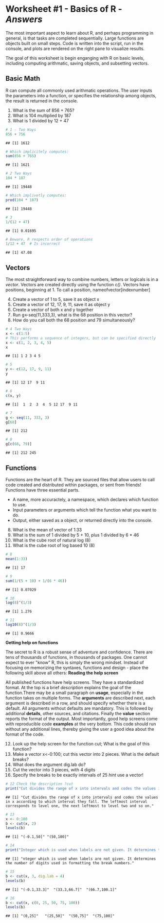 Worksheet #1 - Basics of R - *Answers*
===========================
The most important aspect to learn about R, and perhaps programming in general, is that tasks are completed sequentially. Large functions are objects built on small steps. Code is written into the script, run in the console, and plots are rendered on the right pane to visualize results.  

The goal of this worksheet is begin enganging with R on basic levels, including computing arithmatic, saving objects, and subsetting vectors. 

Basic Math
---------

R can compute all commonly used arithmatic operations. The user inputs the parameters into a function, or specifies the relationship among objects, the result is returned in the console.

  1. What is the sum of 856 + 765?
  2. What is 104 multiplied by 187
  3. What is 1 divided by 12 + 47
  

```r
# 1 - Two Ways
856 + 756
```

```
## [1] 1612
```

```r
# Which implicitely computes:
sum(856 + 765)
```

```
## [1] 1621
```

```r
# 2 Two Ways
104 * 187
```

```
## [1] 19448
```

```r
# Which implivetly computes:
prod(104 * 187)
```

```
## [1] 19448
```

```r
# 3
1/(12 + 47)
```

```
## [1] 0.01695
```

```r
# Beware, R respects order of operations
1/12 + 47  # Is incorrect
```

```
## [1] 47.08
```

Vectors
--------

The most straightforward way to combine numbers, letters or logicals is in a *vector*. Vectors are created directly using the function *c()*. Vectors have positions, beginning at 1. To call a position, nameofvector[indexnumber]

  4. Create a vector of 1 to 5, save it as object x
  5. Create a vector of 12, 17, 9, 11, save it as object y
  6. Create a vector of both x and y together
  7. Run g<-seq(11,333,3), what is the 68 position in this vector?
  8. How do you call both the 68 position and 79 simultaneously?


```r
# 4 Two Ways
x <- c(1:5)
# This performs a sequence of integers, but can be specified directly
x <- c(1, 2, 3, 4, 5)
x
```

```
## [1] 1 2 3 4 5
```

```r
# 5
y <- c(12, 17, 9, 11)
y
```

```
## [1] 12 17  9 11
```

```r
# 6
c(x, y)
```

```
## [1]  1  2  3  4  5 12 17  9 11
```

```r
# 7
g <- seq(11, 333, 3)
g[68]
```

```
## [1] 212
```

```r
# 8
g[c(68, 79)]
```

```
## [1] 212 245
```


Functions
-----------

Functions are the heart of R. They are sourced files that allow users to call code created and distributed within packages, or sent from friends! Functions have three essential parts.

* A name, more accuractely, a namespace, which declares which function to use.
* Input parameters or arguments which tell the function what you want to do.
* Output, either saved as a object, or returned directly into the console.

8. What is the mean of vector of 1:33
9. What is the sum of 1 divided by 5 + 10, plus 1 divided by 6 * 46
10. What is the cube root of natural log (8)
11. What is the cube root of log based 10 (8)


```r
# 8
mean(1:33)
```

```
## [1] 17
```

```r
# 9
sum(1/(5 + 10) + 1/(6 * 46))
```

```
## [1] 0.07029
```

```r
# 10
log(8)^(1/3)
```

```
## [1] 1.276
```

```r
# 11
log10(8)^(1/3)
```

```
## [1] 0.9666
```


**Getting help on functions**

The secret to R is a robust sense of adventure and confidence. There are tens of thousands of functions, in thousands of packages. One cannot expect to ever "know" R, this is simply the wrong mindset. Instead of focusing on memorizing the syntaxes, functions and design - place the following skill above all others: **Reading the help screen**

All published functions have help screens. They have a standardized format. At the top is a brief *description* explains the goal of the function.There may be a small paragraph on **usage**, especially in the function takes on multiple forms. The **arguments** are described next, each argument is described in a row, and should specify whether there is a default. All arguments without defaults are mandatory. This is followed by additional **details**, other sources, and citations. Finally the **value** section reports the format of the output. Most importantly, good help screens come with reproducible code **examples** at the very bottom. This code should run without any additional lines, thereby giving the user a good idea about the format of the code.

  12. Look up the help screen for the function cut; What is the goal of this function?
  13. Make a vector x<-0:100; cut this vector into 2 pieces. What is the default breaks?
  14. What does the argument dig.lab do?
  15. Cut the vector into 3 pieces, with 4 digits
  16. Specify the breaks to be exactly intervals of 25 *hint* use a vector!


```r
# 12 Check the description ?cut
print("Cut divides the range of x into intervals and codes the values in x according to which interval they fall. The leftmost interval corresponds to level one, the next leftmost to level two and so on.")
```

```
## [1] "Cut divides the range of x into intervals and codes the values in x according to which interval they fall. The leftmost interval corresponds to level one, the next leftmost to level two and so on."
```

```r
# 13
x <- 0:100
b <- cut(x, 2)
levels(b)
```

```
## [1] "(-0.1,50]" "(50,100]"
```

```r
# 14
print("Integer which is used when labels are not given. It determines the number of digits used in formatting the break numbers.")
```

```
## [1] "nteger which is used when labels are not given. It determines the number of digits used in formatting the break numbers."
```

```r
# 15
b <- cut(x, 3, dig.lab = 4)
levels(b)
```

```
## [1] "(-0.1,33.3]"  "(33.3,66.7]"  "(66.7,100.1]"
```

```r
# 16
b <- cut(x, c(0, 25, 50, 75, 100))
levels(b)
```

```
## [1] "(0,25]"   "(25,50]"  "(50,75]"  "(75,100]"
```

